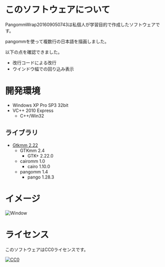 ﻿# このソフトウェアについて #

PangommWrap201609050743は私個人が学習目的で作成したソフトウェアです。

pangommを使って複数行の日本語を描画しました。

以下の点を確認できました。

* 改行コードによる改行
* ウインドウ幅での回り込み表示

# 開発環境 #

* Windows XP Pro SP3 32bit
* VC++ 2010 Express
    * C++/Win32

## ライブラリ ##

* [Gtkmm 2.22](http://ftp.gnome.org/pub/GNOME/binaries/win32/gtkmm/2.22/gtkmm-win32-devel-2.22.0-2.exe)
    * GTKmm 2.4
        * GTK+ 2.22.0
    * cairomm 1.0
        * cairo 1.10.0
    * pangomm 1.4
        * pango 1.28.3

# イメージ #

![Window](https://cdn-ak.f.st-hatena.com/images/fotolife/y/ytyaru/20160905/20160905104603.png)

# ライセンス #

このソフトウェアはCC0ライセンスです。

[![CC0](http://i.creativecommons.org/p/zero/1.0/88x31.png "CC0")](http://creativecommons.org/publicdomain/zero/1.0/deed.ja)

